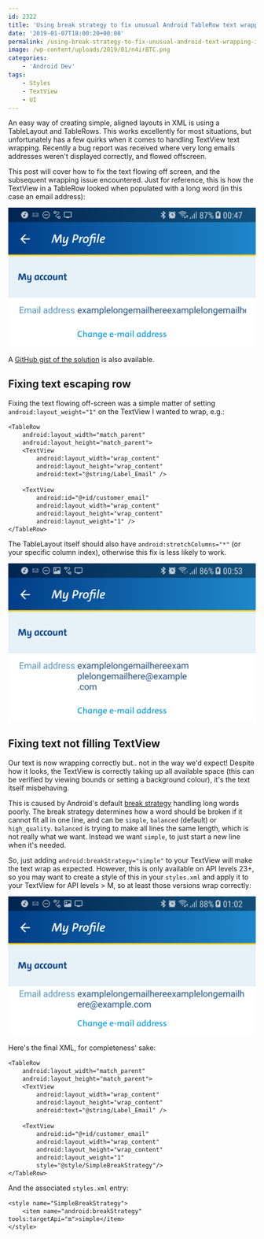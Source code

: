 ```yaml
---
id: 2322
title: 'Using break strategy to fix unusual Android TableRow text wrapping issues'
date: '2019-01-07T18:00:20+00:00'
permalink: /using-break-strategy-to-fix-unusual-android-text-wrapping-issues/
image: /wp-content/uploads/2019/01/n4irBTC.png
categories:
    - 'Android Dev'
tags:
    - Styles
    - TextView
    - UI
---
```


An easy way of creating simple, aligned layouts in XML is using a TableLayout and TableRows. This works excellently for most situations, but unfortunately has a few quirks when it comes to handling TextView text wrapping. Recently a bug report was received where very long emails addresses weren't displayed correctly, and flowed offscreen.

This post will cover how to fix the text flowing off screen, and the subsequent wrapping issue encountered. Just for reference, this is how the TextView in a TableRow looked when populated with a long word (in this case an email address):

[![](/wp-content/uploads/2019/01/Screenshot_20190106-004708.png)](/wp-content/uploads/2019/01/Screenshot_20190106-004708.png)

A [GitHub gist of the solution](https://gist.github.com/JakeSteam/46b0bd81d50d390a3bf6ddd1db8aacde) is also available.

## Fixing text escaping row

Fixing the text flowing off-screen was a simple matter of setting `android:layout_weight="1"` on the TextView I wanted to wrap, e.g.:

```
<TableRow
    android:layout_width="match_parent"
    android:layout_height="match_parent">
    <TextView
        android:layout_width="wrap_content"
        android:layout_height="wrap_content"
        android:text="@string/Label_Email" />

    <TextView
        android:id="@+id/customer_email"
        android:layout_width="wrap_content"
        android:layout_height="wrap_content"
        android:layout_weight="1" />
</TableRow>
```

The TableLayout itself should also have `android:stretchColumns="*"` (or your specific column index), otherwise this fix is less likely to work.

[![](/wp-content/uploads/2019/01/Screenshot_20190106-005308.png)](/wp-content/uploads/2019/01/Screenshot_20190106-005308.png)

## Fixing text not filling TextView

Our text is now wrapping correctly but.. not in the way we'd expect! Despite how it looks, the TextView is correctly taking up all available space (this can be verified by viewing bounds or setting a background colour), it's the text itself misbehaving.

This is caused by Android's default [break strategy](https://developer.android.com/reference/android/widget/TextView.html#attr_android:breakStrategy) handling long words poorly. The break strategy determines how a word should be broken if it cannot fit all in one line, and can be `simple`, `balanced` (default) or `high_quality`. `balanced` is trying to make all lines the same length, which is not really what we want. Instead we want `simple`, to just start a new line when it's needed.

So, just adding `android:breakStrategy="simple"` to your TextView will make the text wrap as expected. However, this is only available on API levels 23+, so you may want to create a style of this in your `styles.xml` and apply it to your TextView for API levels &gt; M, so at least those versions wrap correctly:

[![](/wp-content/uploads/2019/01/Screenshot_20190106-010215.png)](/wp-content/uploads/2019/01/Screenshot_20190106-010215.png)

Here's the final XML, for completeness' sake:

```
<TableRow
    android:layout_width="match_parent"
    android:layout_height="match_parent">
    <TextView
        android:layout_width="wrap_content"
        android:layout_height="wrap_content"
        android:text="@string/Label_Email" />

    <TextView
        android:id="@+id/customer_email"
        android:layout_width="wrap_content"
        android:layout_height="wrap_content"
        android:layout_weight="1"
        style="@style/SimpleBreakStrategy"/>
</TableRow>
```

And the associated `styles.xml` entry:

```
<style name="SimpleBreakStrategy">
    <item name="android:breakStrategy" tools:targetApi="m">simple</item>
</style>
```